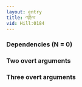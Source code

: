 ```yaml
---
layout: entry
title: འཁྲིལ་
vid: Hill:0184
---
```

### Dependencies (N = 0)


### Two overt arguments


### Three overt arguments

